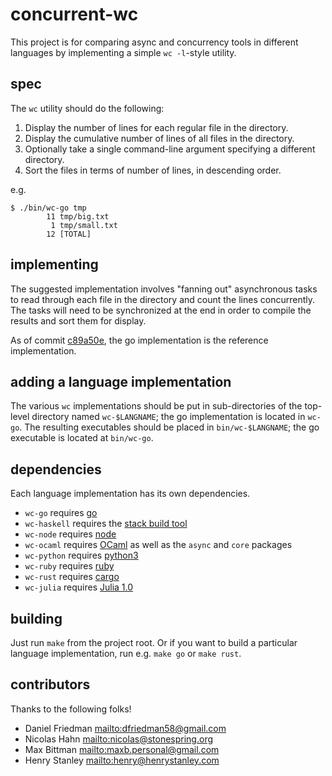 # concurrent-wc

This project is for comparing async and concurrency tools in different
languages by implementing a simple `wc -l`-style utility.

## spec

The `wc` utility should do the following:

1.  Display the number of lines for each regular file in the directory.
2.  Display the cumulative number of lines of all files in the directory.
3.  Optionally take a single command-line argument specifying a different
    directory.
4.  Sort the files in terms of number of lines, in descending order.

e.g.

```
$ ./bin/wc-go tmp
        11 tmp/big.txt
         1 tmp/small.txt
        12 [TOTAL]
```

## implementing

The suggested implementation involves "fanning out" asynchronous tasks to read
through each file in the directory and count the lines concurrently. The tasks
will need to be synchronized at the end in order to compile the results and sort
them for display.

As of commit [c89a50e](https://github.com/dan-f/concurrent-wc/commit/c89a50e20954d0ba32973a39ad660cf31c1b2bba), the go implementation is the reference implementation.

## adding a language implementation

The various `wc` implementations should be put in sub-directories of the
top-level directory named `wc-$LANGNAME`; the go implementation is located in
`wc-go`. The resulting executables should be placed in `bin/wc-$LANGNAME`; the
go executable is located at `bin/wc-go`.

## dependencies

Each language implementation has its own dependencies.

- `wc-go` requires [go](https://golang.org/doc/install)
- `wc-haskell` requires the [stack build tool](https://docs.haskellstack.org/en/stable/README/)
- `wc-node` requires [node](https://nodejs.org/en/)
- `wc-ocaml` requires [OCaml](https://ocaml.org/docs/install.html) as well as the `async` and `core` packages
- `wc-python` requires [python3](https://www.python.org/getit/)
- `wc-ruby` requires [ruby](https://www.ruby-lang.org/en/downloads/)
- `wc-rust` requires [cargo](https://doc.rust-lang.org/cargo/getting-started/installation.html)
- `wc-julia` requires [Julia 1.0](https://julialang.org/downloads/)

## building

Just run `make` from the project root. Or if you want to build a particular language implementation, run e.g. `make go` or `make rust`.

## contributors

Thanks to the following folks!

- Daniel Friedman <mailto:dfriedman58@gmail.com>
- Nicolas Hahn <mailto:nicolas@stonespring.org>
- Max Bittman <mailto:maxb.personal@gmail.com>
- Henry Stanley <mailto:henry@henrystanley.com>
